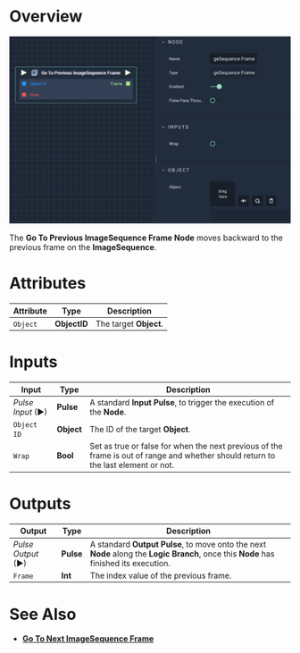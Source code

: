 # Overview

![The Go To Previous ImageSequence Frame Node.](../../../.gitbook/assets/gotopreviousimagesequenceframe.png)

The **Go To Previous ImageSequence Frame Node** moves backward to the previous frame on the **ImageSequence**.

# Attributes

|Attribute|Type|Description|
|---|---|---|
|`Object`|**ObjectID**|The target **Object**.|

# Inputs

|Input|Type|Description|
|---|---|---|
|*Pulse Input* (►)|**Pulse**|A standard **Input Pulse**, to trigger the execution of the **Node**.|
|`Object ID`|**Object**|The ID of the target **Object**.|
|`Wrap`|**Bool**|Set as true or false for when the next previous of the frame is out of range and whether should return to the last element or not.|

# Outputs

|Output|Type|Description|
|---|---|---|
|*Pulse Output* (►)|**Pulse**|A standard **Output Pulse**, to move onto the next **Node** along the **Logic Branch**, once this **Node** has finished its execution.|
|`Frame`|**Int**|The index value of the previous frame.|


# See Also

* [**Go To Next ImageSequence Frame**](gotonextimagesequenceframe.md)